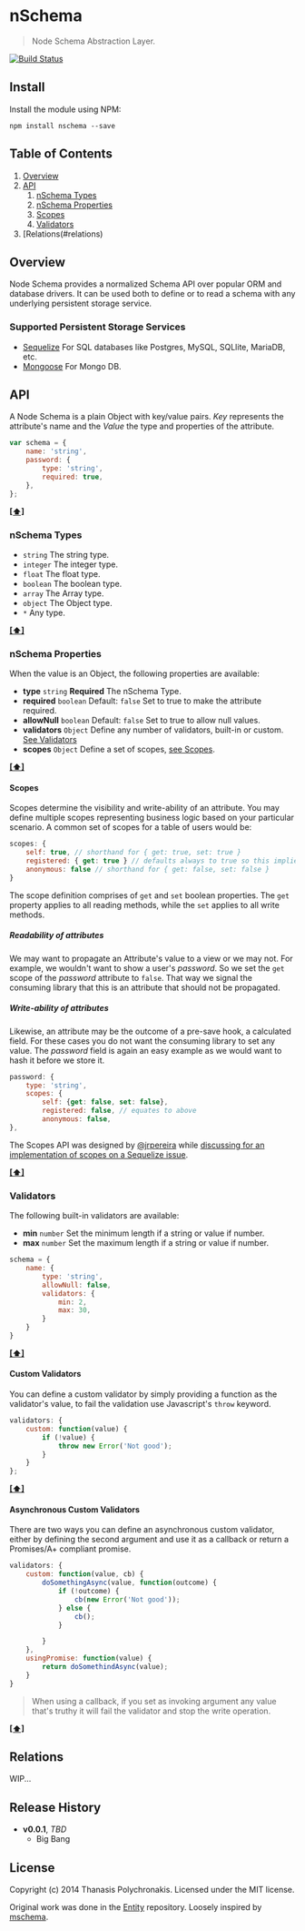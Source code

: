 # nSchema

> Node Schema Abstraction Layer.

[![Build Status](https://secure.travis-ci.org/thanpolas/nschema.png?branch=master)](http://travis-ci.org/thanpolas/nschema)

## Install

Install the module using NPM:

```
npm install nschema --save
```
## <a name='TOC'>Table of Contents</a>

1. [Overview](#overview)
1. [API](#api)
    1. [nSchema Types](#nschema-types)
    1. [nSchema Properties](#nschema-properties)
    1. [Scopes](#scopes)
    1. [Validators](#validators)
1. [Relations(#relations)

## Overview

Node Schema provides a normalized Schema API over popular ORM and database drivers. It can be used both to define or to read a schema with any underlying persistent storage service.

### Supported Persistent Storage Services

* [Sequelize][] For SQL databases like Postgres, MySQL, SQLlite, MariaDB, etc.
* [Mongoose][] For Mongo DB.

[Mongoose]: http://mongoosejs.com/
[Sequelize]: http://sequelizejs.com/

## API

A Node Schema is a plain Object with key/value pairs. *Key* represents the attribute's name and the *Value* the type and properties of the attribute.

```js
var schema = {
    name: 'string',
    password: {
        type: 'string',
        required: true,
    },
};
```

**[[⬆]](#TOC)**

### nSchema Types

* `string` The string type.
* `integer` The integer type.
* `float` The float type.
* `boolean` The boolean type.
* `array` The Array type.
* `object` The Object type.
* `*` Any type.

**[[⬆]](#TOC)**

### nSchema Properties

When the value is an Object, the following properties are available:

* **type** `string` **Required** The nSchema Type.
* **required** `boolean` Default: `false` Set to true to make the attribute required.
* **allowNull** `boolean` Default: `false` Set to true to allow null values.
* **validators** `Object` Define any number of validators, built-in or custom. [See Validators](#validators)
* **scopes** `Object` Define a set of scopes, [see Scopes](#scopes).

**[[⬆]](#TOC)**

#### Scopes

Scopes determine the visibility and write-ability of an attribute. You may define multiple scopes representing business logic based on your particular scenario. A common set of scopes for a table of users would be: 

```js
scopes: {
    self: true, // shorthand for { get: true, set: true }
    registered: { get: true } // defaults always to true so this implies { set: true }
    anonymous: false // shorthand for { get: false, set: false }
}
```

The scope definition comprises of `get` and `set` boolean properties. The `get` property applies to all reading methods, while the `set` applies to all write methods.

##### Readability of attributes

We may want to propagate an Attribute's value to a view or we may not. For example, we wouldn't want to show a user's *password*. So we set the `get` scope of the *password* attribute to `false`. That way we signal the consuming library that this is an attribute that should not be propagated.

##### Write-ability of attributes

Likewise, an attribute may be the outcome of a pre-save hook, a calculated field. For these cases you do not want the consuming library to set any value. The *password* field is again an easy example as we would want to hash it before we store it.

```js
password: {
    type: 'string',
    scopes: {
        self: {get: false, set: false},
        registered: false, // equates to above
        anonymous: false,
},
```

The Scopes API was designed by [@jrpereira](https://github.com/jrpereira) while [discussing for an implementation of scopes on a Sequelize issue](https://github.com/sequelize/sequelize/issues/1462#issuecomment-38448500).

**[[⬆]](#TOC)**

### Validators

The following built-in validators are available:

* **min** `number` Set the minimum length if a string or value if number.
* **max** `number` Set the maximum length if a string or value if number.

```js
schema = {
    name: {
        type: 'string',
        allowNull: false,
        validators: {
            min: 2,
            max: 30,
        }
    }
}
```

**[[⬆]](#TOC)**

#### Custom Validators

You can define a custom validator by simply providing a function as the validator's value, to fail the validation use Javascript's `throw` keyword.

```js
validators: {
    custom: function(value) {
        if (!value) {
            throw new Error('Not good');
        }
    }
};
```

**[[⬆]](#TOC)**

#### Asynchronous Custom Validators

There are two ways you can define an asynchronous custom validator, either by defining the second argument and use it as a callback or return a Promises/A+ compliant promise.

```js
validators: {
    custom: function(value, cb) {
        doSomethingAsync(value, function(outcome) {
            if (!outcome) {
                cb(new Error('Not good'));
            } else {
                cb();
            }

        }
    },
    usingPromise: function(value) {
        return doSomethindAsync(value);
    }
}
```
> When using a callback, if you set as invoking argument any value that's truthy it will fail the validator and stop the write operation.

**[[⬆]](#TOC)**

## Relations

WIP...

## Release History

- **v0.0.1**, *TBD*
    - Big Bang

## License

Copyright (c) 2014 Thanasis Polychronakis. Licensed under the MIT license.

Original work was done in the [Entity][] repository. Loosely inspired by [mschema][].

[mschema]: https://github.com/mschema/mschema/
[entity]: https://github.com/thanpolas/entity/
